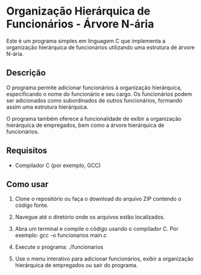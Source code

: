 # Organização Hierárquica de Funcionários - Árvore N-ária

Este é um programa simples em linguagem C que implementa a organização hierárquica de funcionários utilizando uma estrutura de árvore N-ária.

## Descrição

O programa permite adicionar funcionários à organização hierárquica, especificando o nome do funcionário e seu cargo. Os funcionários podem ser adicionados como subordinados de outros funcionários, formando assim uma estrutura hierárquica.

O programa também oferece a funcionalidade de exibir a organização hierárquica de empregados, bem como a árvore hierárquica de funcionários.

## Requisitos

- Compilador C (por exemplo, GCC)

## Como usar

1. Clone o repositório ou faça o download do arquivo ZIP contendo o código fonte.

2. Navegue até o diretório onde os arquivos estão localizados.

3. Abra um terminal e compile o código usando o compilador C. Por exemplo: gcc -o funcionarios main.c

4. Execute o programa: ./funcionarios

5. Use o menu interativo para adicionar funcionários, exibir a organização hierárquica de empregados ou sair do programa.



